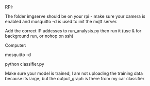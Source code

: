 RPI:

  The folder imgserve should be on your rpi - make sure your camera is enabled and mosquitto -d is used to init the mqtt server. 

  Add the correct IP addesses to run_analysis.py then run it (use & for background run, or nohop on ssh)



Computer:

  mosquitto -d
  
  python classifier.py



 Make sure your model is trained, I am not uploading the training data because its large, but the output_graph is there from my car classifier
 
 
